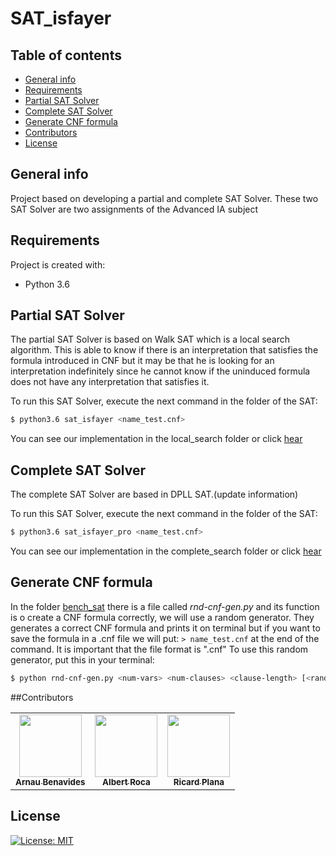 # SAT_isfayer

## Table of contents
* [General info](#general-info)
* [Requirements](#Requirements)
* [Partial SAT Solver](#Partial-SAT-Solver)
* [Complete SAT Solver](#Complete-SAT-Solver)
* [Generate CNF formula](#Generate-CNF-formula)
* [Contributors](#Contributors)
* [License](#License)



## General info

Project based on developing a partial and complete SAT Solver.
These two SAT Solver are two assignments of the Advanced IA subject

## Requirements
Project is created with:
* Python 3.6

## Partial SAT Solver

The partial SAT Solver is based on Walk SAT which is a local search algorithm.
 This is able to know if there is an interpretation that satisfies the formula 
 introduced in CNF but it may be that he is looking for an interpretation indefinitely since he cannot know if the uninduced formula does not have any interpretation that satisfies it.

To run this SAT Solver, execute the next command in the folder of the SAT:

```bash
$ python3.6 sat_isfayer <name_test.cnf>
```

You can see our implementation in the local_search folder or click [hear](https://github.com/arnaubena97/sat_isfayer/tree/master/local_search)

## Complete SAT Solver

The complete SAT Solver are based in DPLL SAT.(update information)

To run this SAT Solver, execute the next command in the folder of the SAT:

```bash
$ python3.6 sat_isfayer_pro <name_test.cnf>
```

You can see our implementation in the complete_search folder or click [hear](https://github.com/arnaubena97/sat_isfayer/tree/master/complete_search)


## Generate CNF formula

In the folder [bench_sat](https://github.com/arnaubena97/sat_isfayer/tree/master/bench_sat) 
there is a file called *rnd-cnf-gen.py* and its function is o create a CNF formula correctly, we will use a random generator. 
They generates a correct CNF formula and prints it on terminal but if
 you want to save the formula in a .cnf file we will put: ```> name_test.cnf``` at the end of the command.
 It is important that the file format is ".cnf"
 To use this random generator, put this in your terminal:

```bash
$ python rnd-cnf-gen.py <num-vars> <num-clauses> <clause-length> [<random-seed>]
```


##Contributors
<!-- ALL-CONTRIBUTORS-LIST:START - Do not remove or modify this section -->
<!-- prettier-ignore -->
<!-- markdownlint-disable -->
<table>
  <tr>
    <td align="center"><a href="https://github.com/arnaubena97"><img src="https://avatars0.githubusercontent.com/u/10574631?s=460&v=4" width="100px;" alt=""/><br /><sub><b>Arnau Benavides</b></sub></a></td>
    <td align="center"><a href="https://github.com/Albert1703"><img src="https://avatars3.githubusercontent.com/u/26384877?s=460&v=4" width="100px;" alt=""/><br /><sub><b>Albert Roca</b></sub></a><br /></td>
    <td align="center"><a href="https://github.com/ricardPlana"><img src="https://avatars1.githubusercontent.com/u/38788944?s=400&u=ac4e767f356cdce3c1f60d5b04540729a120fef0&v=4" width="100px;" alt=""/><br /><sub><b>Ricard Plana</b></sub></a><br /></td>

  </tr>
 </table>
<!-- ALL-CONTRIBUTORS-LIST:END -->

## License
[![License: MIT](https://img.shields.io/badge/License-MIT-yellow.svg)](https://opensource.org/licenses/MIT)